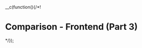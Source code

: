 __c(function(){/*!

# Comparison - Frontend (Part 3)



[//]: # (@~`comparison-frontend-part-3`~@)

*/});
